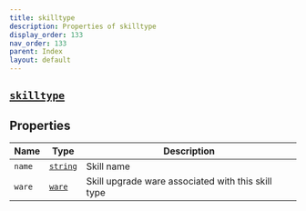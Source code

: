 ```yaml
---
title: skilltype
description: Properties of skilltype
display_order: 133
nav_order: 133
parent: Index
layout: default
---
```


##  [`skilltype`](./skilltype.html) 
## Properties
| Name | Type | Description |
|------|------|-------------|
| `name` | [`string`](./string.html) | Skill name |
| `ware` | [`ware`](./ware.html) | Skill upgrade ware associated with this skill type |


